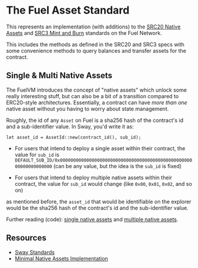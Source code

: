 # The Fuel Asset Standard

This represents an implementation (with additions) to the [SRC20 Native Assets](https://github.com/FuelLabs/sway-standards/blob/master/standards/src20-native-asset) and [SRC3 Mint and Burn](https://github.com/FuelLabs/sway-standards/blob/master/standards/src3-mint-burn) standards on the Fuel Network.

This includes the methods as defined in the SRC20 and SRC3 specs with some convenience methods to query balances and transfer assets for the contract.


## Single & Multi Native Assets

The FuelVM introduces the concept of "native assets" which unlock some really interesting stuff, but can also be a bit of a transition compared to ERC20-style architectures. Essentially, a contract can have *more than one* native asset without you having to worry about state management.

Roughly, the id of any `Asset` on Fuel is a sha256 hash of the contract's id and a sub-identifier value. In Sway, you'd write it as:
```sway
let asset_id = AssetId::new(contract_id(), sub_id);
```

- For users that intend to deploy a single asset within their contract, the value for `sub_id` is `DEFAULT_SUB_ID/0x0000000000000000000000000000000000000000000000000000000000000000` (can be any value, but the idea is the `sub_id` is fixed)

- For users that intend to deploy multiple native assets within their contract, the value for `sub_id` would change (like `0x00`, `0x01`, `0x02`, and so on)

as mentioned before, the `asset_id` that would be identifiable on the explorer would be the sha256 hash of the contract's id and the sub-identifier value.

Further reading (code): [single native assets](https://github.com/FuelLabs/sway-standards/blob/master/examples/src20-native-asset/single_asset/src/single_asset.sw) and [multiple native assets](https://github.com/FuelLabs/sway-standards/blob/master/examples/src20-native-asset/multi_asset/src/multi_asset.sw).



## Resources
- [Sway Standards](https://github.com/fuelLabs/sway-standards/)
- [Minimal Native Assets Implementation](https://github.com/FuelLabs/sway-applications/blob/master/native-assets/native-asset)